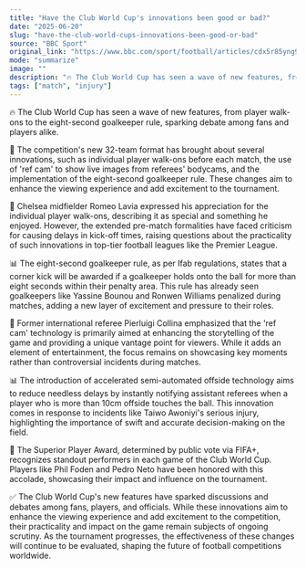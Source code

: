 ```yaml
---
title: "Have the Club World Cup's innovations been good or bad?"
date: "2025-06-20"
slug: "have-the-club-world-cups-innovations-been-good-or-bad"
source: "BBC Sport"
original_link: "https://www.bbc.com/sport/football/articles/cdx5r85yng9o"
mode: "summarize"
image: ""
description: "🔥 The Club World Cup has seen a wave of new features, from player walk-ons to the eight-second goalkeeper rule, sparking debate among fans and players alike."
tags: ["match", "injury"]
---
```


🔥 The Club World Cup has seen a wave of new features, from player walk-ons to the eight-second goalkeeper rule, sparking debate among fans and players alike.

🧠 The competition's new 32-team format has brought about several innovations, such as individual player walk-ons before each match, the use of 'ref cam' to show live images from referees' bodycams, and the implementation of the eight-second goalkeeper rule. These changes aim to enhance the viewing experience and add excitement to the tournament.

🎤 Chelsea midfielder Romeo Lavia expressed his appreciation for the individual player walk-ons, describing it as special and something he enjoyed. However, the extended pre-match formalities have faced criticism for causing delays in kick-off times, raising questions about the practicality of such innovations in top-tier football leagues like the Premier League.

📊 The eight-second goalkeeper rule, as per Ifab regulations, states that a corner kick will be awarded if a goalkeeper holds onto the ball for more than eight seconds within their penalty area. This rule has already seen goalkeepers like Yassine Bounou and Ronwen Williams penalized during matches, adding a new layer of excitement and pressure to their roles.

🎤 Former international referee Pierluigi Collina emphasized that the 'ref cam' technology is primarily aimed at enhancing the storytelling of the game and providing a unique vantage point for viewers. While it adds an element of entertainment, the focus remains on showcasing key moments rather than controversial incidents during matches.

📊 The introduction of accelerated semi-automated offside technology aims to reduce needless delays by instantly notifying assistant referees when a player who is more than 10cm offside touches the ball. This innovation comes in response to incidents like Taiwo Awoniyi's serious injury, highlighting the importance of swift and accurate decision-making on the field.

🎤 The Superior Player Award, determined by public vote via FIFA+, recognizes standout performers in each game of the Club World Cup. Players like Phil Foden and Pedro Neto have been honored with this accolade, showcasing their impact and influence on the tournament.

✅ The Club World Cup's new features have sparked discussions and debates among fans, players, and officials. While these innovations aim to enhance the viewing experience and add excitement to the competition, their practicality and impact on the game remain subjects of ongoing scrutiny. As the tournament progresses, the effectiveness of these changes will continue to be evaluated, shaping the future of football competitions worldwide.